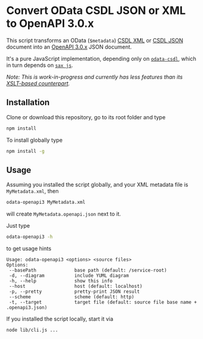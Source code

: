 # Convert OData CSDL JSON or XML to OpenAPI 3.0.x

This script transforms an OData (`$metadata`) [CSDL XML](http://docs.oasis-open.org/odata/odata-csdl-xml/v4.01/odata-csdl-xml-v4.01.html) or [CSDL JSON](http://docs.oasis-open.org/odata/odata-csdl-json/v4.01/odata-csdl-json-v4.01.html) document into an [OpenAPI 3.0.x](https://github.com/OAI/OpenAPI-Specification/blob/master/versions/3.0.2.md) JSON document. 

It's a pure JavaScript implementation, depending only on [`odata-csdl`](https://github.com/oasis-tcs/odata-csdl-schemas/tree/master/lib), which in turn depends on [`sax js`](https://www.npmjs.com/package/sax).

_Note: This is work-in-progress and currently has less features than its [XSLT-based counterpart](https://github.com/oasis-tcs/odata-openapi/tree/master/tools#transformjs-for-nodejs)._


## Installation

Clone or download this repository, go to its root folder and type
```sh
npm install
```

To install globally type
```sh
npm install -g
```


## Usage

Assuming you installed the script globally, and your XML metadata file is `MyMetadata.xml`, then
```sh
odata-openapi3 MyMetadata.xml
```
will create `MyMetadata.openapi.json` next to it. 

Just type
```sh
odata-openapi3 -h
```
to get usage hints
```
Usage: odata-openapi3 <options> <source files>
Options:
 --basePath              base path (default: /service-root)
 -d, --diagram           include YUML diagram
 -h, --help              show this info
 --host                  host (default: localhost)
 -p, --pretty            pretty-print JSON result
 --scheme                scheme (default: http)
 -t, --target            target file (default: source file base name + .openapi3.json)
```

If you installed the script locally, start it via
```sh
node lib/cli.js ...
```
